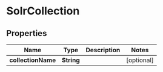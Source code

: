 

# SolrCollection


## Properties

| Name | Type | Description | Notes |
|------------ | ------------- | ------------- | -------------|
|**collectionName** | **String** |  |  [optional] |



